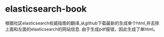 # elasticsearch-book
根据社区elasticsearch权威指南的翻译,从github下载最新的生成单个html,并去除上面和左面的elasticsearch的网站信息. 由于生成pdf报错，因此生成了单html。
